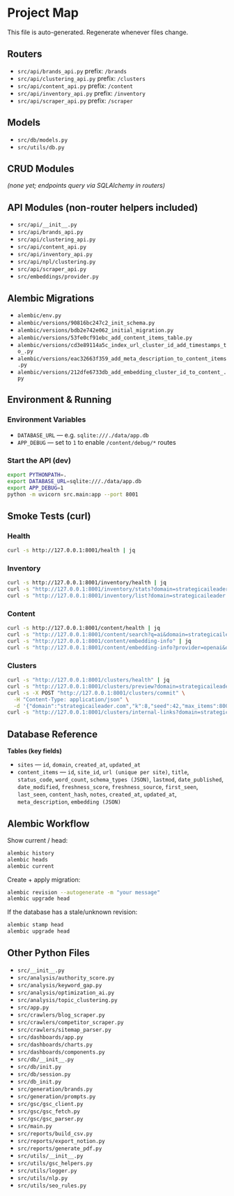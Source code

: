 # Project Map

This file is auto-generated. Regenerate whenever files change.

## Routers

- `src/api/brands_api.py`  prefix: `/brands`
- `src/api/clustering_api.py`  prefix: `/clusters`
- `src/api/content_api.py`  prefix: `/content`
- `src/api/inventory_api.py`  prefix: `/inventory`
- `src/api/scraper_api.py`  prefix: `/scraper`

## Models

- `src/db/models.py`
- `src/utils/db.py`

## CRUD Modules
*(none yet; endpoints query via SQLAlchemy in routers)*

## API Modules (non-router helpers included)

- `src/api/__init__.py`
- `src/api/brands_api.py`
- `src/api/clustering_api.py`
- `src/api/content_api.py`
- `src/api/inventory_api.py`
- `src/api/npl/clustering.py`
- `src/api/scraper_api.py`
- `src/embeddings/provider.py`

## Alembic Migrations

- `alembic/env.py`
- `alembic/versions/90816bc247c2_init_schema.py`
- `alembic/versions/bdb2e742e062_initial_migration.py`
- `alembic/versions/53fe0cf91ebc_add_content_items_table.py`
- `alembic/versions/cd3e89114a5c_index_url_cluster_id_add_timestamps_to_.py`
- `alembic/versions/eac32663f359_add_meta_description_to_content_items.py`
- `alembic/versions/212dfe6733db_add_embedding_cluster_id_to_content_.py`

## Environment & Running

### Environment Variables
- `DATABASE_URL` — e.g. `sqlite:///./data/app.db`
- `APP_DEBUG` — set to `1` to enable `/content/debug/*` routes

### Start the API (dev)
```bash
export PYTHONPATH=.
export DATABASE_URL=sqlite:///./data/app.db
export APP_DEBUG=1
python -m uvicorn src.main:app --port 8001
```

## Smoke Tests (curl)

### Health
```bash
curl -s http://127.0.0.1:8001/health | jq
```

### Inventory
```bash
curl -s http://127.0.0.1:8001/inventory/health | jq
curl -s "http://127.0.0.1:8001/inventory/stats?domain=strategicaileader.com" | jq
curl -s "http://127.0.0.1:8001/inventory/list?domain=strategicaileader.com&limit=3" | jq
```

### Content
```bash
curl -s http://127.0.0.1:8001/content/health | jq
curl -s "http://127.0.0.1:8001/content/search?q=ai&domain=strategicaileader.com&limit=3" | jq
curl -s "http://127.0.0.1:8001/content/embedding-info" | jq
curl -s "http://127.0.0.1:8001/content/embedding-info?provider=openai&dim=3072" | jq
```

### Clusters
```bash
curl -s "http://127.0.0.1:8001/clusters/health" | jq
curl -s "http://127.0.0.1:8001/clusters/preview?domain=strategicaileader.com&k=8&top_n=3&max_items=300" | jq
curl -s -X POST "http://127.0.0.1:8001/clusters/commit" \
  -H "Content-Type: application/json" \
  -d '{"domain":"strategicaileader.com","k":8,"seed":42,"max_items":800}' | jq
curl -s "http://127.0.0.1:8001/clusters/internal-links?domain=strategicaileader.com&per_item=2&min_sim=0.55&max_items=500" | jq
```

## Database Reference

**Tables (key fields)**
- `sites` — `id`, `domain`, `created_at`, `updated_at`
- `content_items` — `id`, `site_id`, `url (unique per site)`, `title`, `status_code`, `word_count`, `schema_types (JSON)`, `lastmod`, `date_published`, `date_modified`, `freshness_score`, `freshness_source`, `first_seen`, `last_seen`, `content_hash`, `notes`, `created_at`, `updated_at`, `meta_description`, `embedding (JSON)`

## Alembic Workflow

Show current / head:
```bash
alembic history
alembic heads
alembic current
```

Create + apply migration:
```bash
alembic revision --autogenerate -m "your message"
alembic upgrade head
```

If the database has a stale/unknown revision:
```bash
alembic stamp head
alembic upgrade head
```

## Other Python Files

- `src/__init__.py`
- `src/analysis/authority_score.py`
- `src/analysis/keyword_gap.py`
- `src/analysis/optimization_ai.py`
- `src/analysis/topic_clustering.py`
- `src/app.py`
- `src/crawlers/blog_scraper.py`
- `src/crawlers/competitor_scraper.py`
- `src/crawlers/sitemap_parser.py`
- `src/dashboards/app.py`
- `src/dashboards/charts.py`
- `src/dashboards/components.py`
- `src/db/__init__.py`
- `src/db/init.py`
- `src/db/session.py`
- `src/db_init.py`
- `src/generation/brands.py`
- `src/generation/prompts.py`
- `src/gsc/gsc_client.py`
- `src/gsc/gsc_fetch.py`
- `src/gsc/gsc_parser.py`
- `src/main.py`
- `src/reports/build_csv.py`
- `src/reports/export_notion.py`
- `src/reports/generate_pdf.py`
- `src/utils/__init__.py`
- `src/utils/gsc_helpers.py`
- `src/utils/logger.py`
- `src/utils/nlp.py`
- `src/utils/seo_rules.py`

